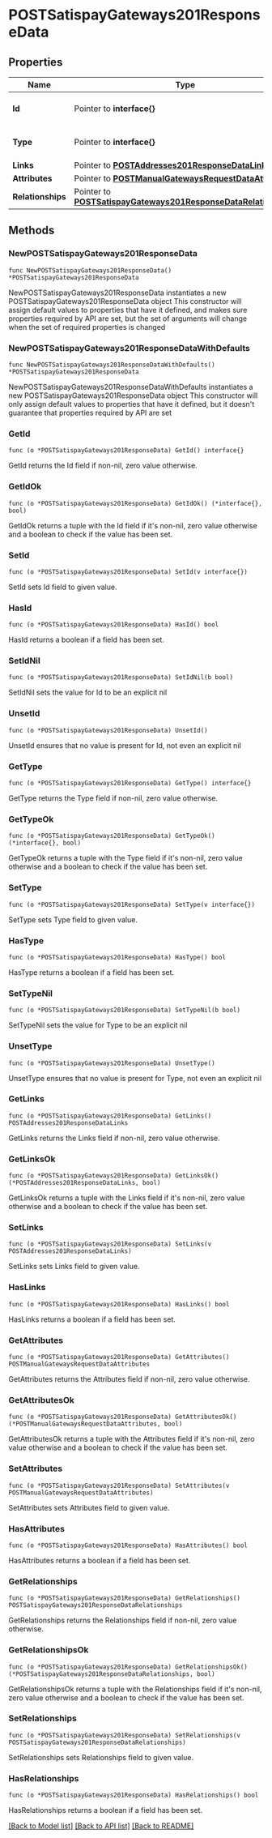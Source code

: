 # POSTSatispayGateways201ResponseData

## Properties

Name | Type | Description | Notes
------------ | ------------- | ------------- | -------------
**Id** | Pointer to **interface{}** | The resource&#39;s id | [optional] 
**Type** | Pointer to **interface{}** | The resource&#39;s type | [optional] 
**Links** | Pointer to [**POSTAddresses201ResponseDataLinks**](POSTAddresses201ResponseDataLinks.md) |  | [optional] 
**Attributes** | Pointer to [**POSTManualGatewaysRequestDataAttributes**](POSTManualGatewaysRequestDataAttributes.md) |  | [optional] 
**Relationships** | Pointer to [**POSTSatispayGateways201ResponseDataRelationships**](POSTSatispayGateways201ResponseDataRelationships.md) |  | [optional] 

## Methods

### NewPOSTSatispayGateways201ResponseData

`func NewPOSTSatispayGateways201ResponseData() *POSTSatispayGateways201ResponseData`

NewPOSTSatispayGateways201ResponseData instantiates a new POSTSatispayGateways201ResponseData object
This constructor will assign default values to properties that have it defined,
and makes sure properties required by API are set, but the set of arguments
will change when the set of required properties is changed

### NewPOSTSatispayGateways201ResponseDataWithDefaults

`func NewPOSTSatispayGateways201ResponseDataWithDefaults() *POSTSatispayGateways201ResponseData`

NewPOSTSatispayGateways201ResponseDataWithDefaults instantiates a new POSTSatispayGateways201ResponseData object
This constructor will only assign default values to properties that have it defined,
but it doesn't guarantee that properties required by API are set

### GetId

`func (o *POSTSatispayGateways201ResponseData) GetId() interface{}`

GetId returns the Id field if non-nil, zero value otherwise.

### GetIdOk

`func (o *POSTSatispayGateways201ResponseData) GetIdOk() (*interface{}, bool)`

GetIdOk returns a tuple with the Id field if it's non-nil, zero value otherwise
and a boolean to check if the value has been set.

### SetId

`func (o *POSTSatispayGateways201ResponseData) SetId(v interface{})`

SetId sets Id field to given value.

### HasId

`func (o *POSTSatispayGateways201ResponseData) HasId() bool`

HasId returns a boolean if a field has been set.

### SetIdNil

`func (o *POSTSatispayGateways201ResponseData) SetIdNil(b bool)`

 SetIdNil sets the value for Id to be an explicit nil

### UnsetId
`func (o *POSTSatispayGateways201ResponseData) UnsetId()`

UnsetId ensures that no value is present for Id, not even an explicit nil
### GetType

`func (o *POSTSatispayGateways201ResponseData) GetType() interface{}`

GetType returns the Type field if non-nil, zero value otherwise.

### GetTypeOk

`func (o *POSTSatispayGateways201ResponseData) GetTypeOk() (*interface{}, bool)`

GetTypeOk returns a tuple with the Type field if it's non-nil, zero value otherwise
and a boolean to check if the value has been set.

### SetType

`func (o *POSTSatispayGateways201ResponseData) SetType(v interface{})`

SetType sets Type field to given value.

### HasType

`func (o *POSTSatispayGateways201ResponseData) HasType() bool`

HasType returns a boolean if a field has been set.

### SetTypeNil

`func (o *POSTSatispayGateways201ResponseData) SetTypeNil(b bool)`

 SetTypeNil sets the value for Type to be an explicit nil

### UnsetType
`func (o *POSTSatispayGateways201ResponseData) UnsetType()`

UnsetType ensures that no value is present for Type, not even an explicit nil
### GetLinks

`func (o *POSTSatispayGateways201ResponseData) GetLinks() POSTAddresses201ResponseDataLinks`

GetLinks returns the Links field if non-nil, zero value otherwise.

### GetLinksOk

`func (o *POSTSatispayGateways201ResponseData) GetLinksOk() (*POSTAddresses201ResponseDataLinks, bool)`

GetLinksOk returns a tuple with the Links field if it's non-nil, zero value otherwise
and a boolean to check if the value has been set.

### SetLinks

`func (o *POSTSatispayGateways201ResponseData) SetLinks(v POSTAddresses201ResponseDataLinks)`

SetLinks sets Links field to given value.

### HasLinks

`func (o *POSTSatispayGateways201ResponseData) HasLinks() bool`

HasLinks returns a boolean if a field has been set.

### GetAttributes

`func (o *POSTSatispayGateways201ResponseData) GetAttributes() POSTManualGatewaysRequestDataAttributes`

GetAttributes returns the Attributes field if non-nil, zero value otherwise.

### GetAttributesOk

`func (o *POSTSatispayGateways201ResponseData) GetAttributesOk() (*POSTManualGatewaysRequestDataAttributes, bool)`

GetAttributesOk returns a tuple with the Attributes field if it's non-nil, zero value otherwise
and a boolean to check if the value has been set.

### SetAttributes

`func (o *POSTSatispayGateways201ResponseData) SetAttributes(v POSTManualGatewaysRequestDataAttributes)`

SetAttributes sets Attributes field to given value.

### HasAttributes

`func (o *POSTSatispayGateways201ResponseData) HasAttributes() bool`

HasAttributes returns a boolean if a field has been set.

### GetRelationships

`func (o *POSTSatispayGateways201ResponseData) GetRelationships() POSTSatispayGateways201ResponseDataRelationships`

GetRelationships returns the Relationships field if non-nil, zero value otherwise.

### GetRelationshipsOk

`func (o *POSTSatispayGateways201ResponseData) GetRelationshipsOk() (*POSTSatispayGateways201ResponseDataRelationships, bool)`

GetRelationshipsOk returns a tuple with the Relationships field if it's non-nil, zero value otherwise
and a boolean to check if the value has been set.

### SetRelationships

`func (o *POSTSatispayGateways201ResponseData) SetRelationships(v POSTSatispayGateways201ResponseDataRelationships)`

SetRelationships sets Relationships field to given value.

### HasRelationships

`func (o *POSTSatispayGateways201ResponseData) HasRelationships() bool`

HasRelationships returns a boolean if a field has been set.


[[Back to Model list]](../README.md#documentation-for-models) [[Back to API list]](../README.md#documentation-for-api-endpoints) [[Back to README]](../README.md)


